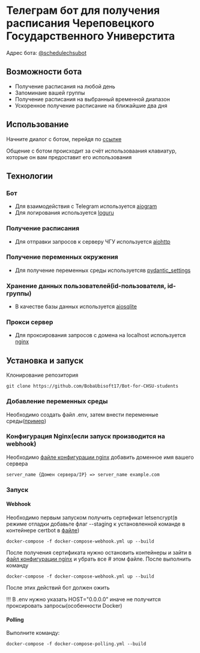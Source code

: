 # Телеграм бот для получения расписания Череповецкого Государственного Универстита

Адрес бота: [@schedulechsubot](https://t.me/schedulechsubot)

## Возможности бота
+ Получение расписания на любой день
+ Запоминаие вашей группы
+ Получение расписания на выбранный временной диапазон
+ Ускоренное получение расписание на ближайшие два дня

## Использование

Начните диалог с ботом, перейдя по [ссылке](https://t.me/schedulechsubot)

Общение с ботом происходит за счёт использоваания клавиатур, которые он вам предоставит его использования

## Технологии

### Бот
+ Для взаимодействия с Telegram используется [aiogram](https://github.com/aiogram/aiogram)
+ Для логирования используется [loguru](https://github.com/Delgan/loguru)

### Получение расписания
+ Для отправки запросов к серверу ЧГУ используется [aiohttp](https://github.com/aio-libs/aiohttp)

### Получение переменных окружения 
+ Для получение переменных среды используетсяв [pydantic_settings](https://github.com/pydantic/pydantic-settings)

### Хранение данных пользователей(id-пользователя, id-группы)
+ В качестве базы данных используется [aiosqlite](https://github.com/omnilib/aiosqlite)

### Прокси сервер
+ Для проксирования запросов с домена на localhost используется [nginx](https://nginx.org/)

## Установка и запуск

Клонирование репозитория
~~~shell
git clone https://github.com/BobaUbisoft17/Bot-for-CHSU-students
~~~

### Добавление переменных среды

Необходимо создать файл .env, затем внести переменные среды([пример](https://github.com/BobaUbisoft17/Bot-for-CHSU-students/blob/main/env.sample))

### Конфигурация Nginx(если запуск производится на webhook)

Необходимо [файле конфигурации nginx](https://github.com/BobaUbisoft17/Bot-for-CHSU-students/blob/main/nginx-conf.d/app.conf) добавить доменное имя вашего сервера

~~~shell
server_name {Домен сервера/IP} => server_name example.com
~~~

### Запуск

#### Webhook
Необходимо первым запуском получить сертификат letsencrypt(в режиме отладки добавьте флаг --staging к установленной команде в контейнере certbot в [файле](https://github.com/BobaUbisoft17/Bot-for-CHSU-students/blob/main/docker-compose-webhook.yml))

~~~shell
docker-compose -f docker-compose-webhook.yml up --build
~~~

После получения сертификата нужно остановить контейнеры и зайти в [файл конфигурации nginx](https://github.com/BobaUbisoft17/Bot-for-CHSU-students/blob/main/nginx-conf.d/app.conf) и убрать все # этом файле. После выполнить команду

~~~shell
docker-compose -f docker-compose-webhook.yml up --build
~~~

После этих действий бот должен ожить

!!! В .env нужно указать HOST="0.0.0.0" иначе не получится проксировать запросы(особенности Docker)

#### Polling
Выполните команду:
~~~shell
docker-compose -f docker-compose-polling.yml --build
~~~
